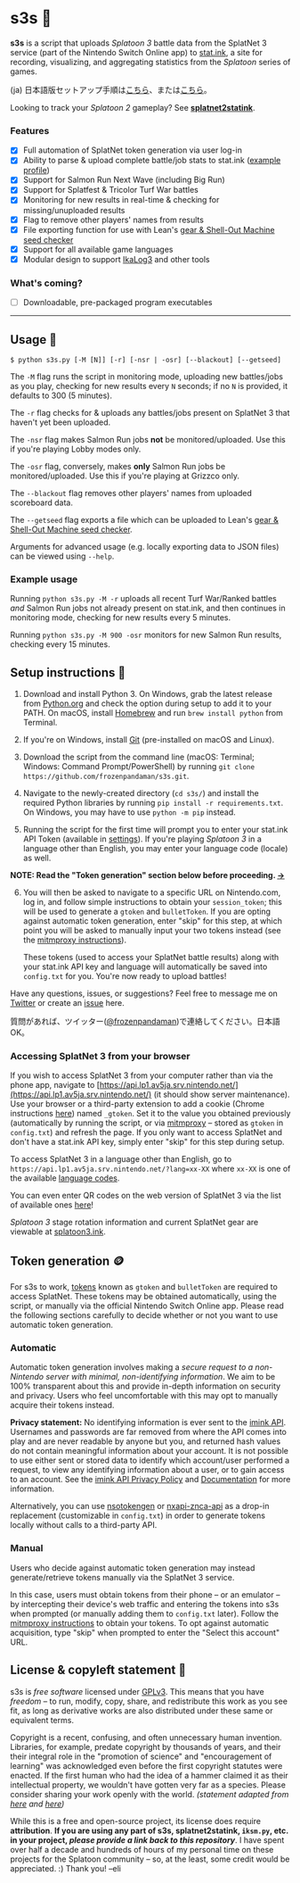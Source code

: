s3s 🦑
=====

**s3s** is a script that uploads _Splatoon 3_ battle data from the SplatNet 3 service (part of the Nintendo Switch Online app) to [stat.ink](https://stat.ink/), a site for recording, visualizing, and aggregating statistics from the *Splatoon* series of games.

(ja) 日本語版セットアップ手順は[こちら](https://vanillasalt.net/2022/10/10/how-to-use-s3s/)、または[こちら](https://zenn.dev/hibikine/articles/1febb4eb03b604)。

Looking to track your _Splatoon 2_ gameplay? See **[splatnet2statink](https://github.com/frozenpandaman/splatnet2statink)**.

### Features
 - [x] Full automation of SplatNet token generation via user log-in
 - [x] Ability to parse & upload complete battle/job stats to stat.ink ([example profile](https://stat.ink/@frozenpandaman/spl3))
 - [x] Support for Salmon Run Next Wave (including Big Run)
 - [x] Support for Splatfest & Tricolor Turf War battles
 - [x] Monitoring for new results in real-time & checking for missing/unuploaded results
 - [x] Flag to remove other players' names from results
 - [x] File exporting function for use with Lean's [gear & Shell-Out Machine seed checker](https://leanny.github.io/splat3seedchecker/)
 - [x] Support for all available game languages
 - [x] Modular design to support [IkaLog3](https://github.com/hasegaw/IkaLog3) and other tools

### What's coming?
 - [ ] Downloadable, pre-packaged program executables

---

## Usage 🐙
```
$ python s3s.py [-M [N]] [-r] [-nsr | -osr] [--blackout] [--getseed]
```

The `-M` flag runs the script in monitoring mode, uploading new battles/jobs as you play, checking for new results every `N` seconds; if no `N` is provided, it defaults to 300 (5 minutes).

The `-r` flag checks for & uploads any battles/jobs present on SplatNet 3 that haven't yet been uploaded.

The `-nsr` flag makes Salmon Run jobs **not** be monitored/uploaded. Use this if you're playing Lobby modes only.

The `-osr` flag, conversely, makes **only** Salmon Run jobs be monitored/uploaded. Use this if you're playing at Grizzco only.

The `--blackout` flag removes other players' names from uploaded scoreboard data.

The `--getseed` flag exports a file which can be uploaded to Lean's [gear & Shell-Out Machine seed checker](https://leanny.github.io/splat3seedchecker/).

Arguments for advanced usage (e.g. locally exporting data to JSON files) can be viewed using `--help`.

### Example usage

Running `python s3s.py -M -r` uploads all recent Turf War/Ranked battles _and_ Salmon Run jobs not already present on stat.ink, and then continues in monitoring mode, checking for new results every 5 minutes.

Running `python s3s.py -M 900 -osr` monitors for new Salmon Run results, checking every 15 minutes.

## Setup instructions 🔰

1. Download and install Python 3. On Windows, grab the latest release from [Python.org](https://www.python.org/downloads/windows/) and check the option during setup to add it to your PATH. On macOS, install [Homebrew](https://brew.sh/) and run `brew install python` from Terminal.

2. If you're on Windows, install [Git](https://git-scm.com/download/win) (pre-installed on macOS and Linux).

3. Download the script from the command line (macOS: Terminal; Windows: Command Prompt/PowerShell) by running `git clone https://github.com/frozenpandaman/s3s.git`.

4. Navigate to the newly-created directory (`cd s3s/`) and install the required Python libraries by running `pip install -r requirements.txt`. On Windows, you may have to use `python -m pip` instead.

5. Running the script for the first time will prompt you to enter your stat.ink API Token (available in [settings](https://stat.ink/profile)). If you're playing _Splatoon 3_ in a language other than English, you may enter your language code (locale) as well.

**NOTE: Read the "Token generation" section below before proceeding. [→](#token-generation-)**

6. You will then be asked to navigate to a specific URL on Nintendo.com, log in, and follow simple instructions to obtain your `session_token`; this will be used to generate a `gtoken` and `bulletToken`. If you are opting against automatic token generation, enter "skip" for this step, at which point you will be asked to manually input your two tokens instead (see the [mitmproxy instructions](https://github.com/frozenpandaman/s3s/wiki/mitmproxy-instructions)).

    These tokens (used to access your SplatNet battle results) along with your stat.ink API key and language will automatically be saved into `config.txt` for you. You're now ready to upload battles!

Have any questions, issues, or suggestions? Feel free to message me on [Twitter](https://twitter.com/frozenpandaman) or create an [issue](https://github.com/frozenpandaman/s3s/issues) here.

質問があれば、ツイッター([@frozenpandaman](https://twitter.com/frozenpandaman))で連絡してください。日本語OK。

### Accessing SplatNet 3 from your browser

If you wish to access SplatNet 3 from your computer rather than via the phone app, navigate to [https://api.lp1.av5ja.srv.nintendo.net/](https://api.lp1.av5ja.srv.nintendo.net/) (it should show server maintenance). Use your browser or a third-party extension to add a cookie (Chrome instructions [here](https://developer.chrome.com/docs/devtools/storage/cookies/)) named `_gtoken`. Set it to the value you obtained previously (automatically by running the script, or via [mitmproxy](https://github.com/frozenpandaman/s3s/wiki/mitmproxy-instructions) – stored as `gtoken` in `config.txt`) and refresh the page. If you only want to access SplatNet and don't have a stat.ink API key, simply enter "skip" for this step during setup.

To access SplatNet 3 in a language other than English, go to `https://api.lp1.av5ja.srv.nintendo.net/?lang=xx-XX` where `xx-XX` is one of the available [language codes](https://github.com/frozenpandaman/s3s/wiki/languages).

You can even enter QR codes on the web version of SplatNet 3 via the list of available ones [here](https://github.com/frozenpandaman/s3s/wiki/list-of-qr-codes)!

*Splatoon 3* stage rotation information and current SplatNet gear are viewable at [splatoon3.ink](https://splatoon3.ink/).

## Token generation 🪙

For s3s to work, [tokens](https://en.wikipedia.org/wiki/Access_token) known as `gtoken` and `bulletToken` are required to access SplatNet. These tokens may be obtained automatically, using the script, or manually via the official Nintendo Switch Online app. Please read the following sections carefully to decide whether or not you want to use automatic token generation.

### Automatic

Automatic token generation involves making a *secure request to a non-Nintendo server with minimal, non-identifying information*. We aim to be 100% transparent about this and provide in-depth information on security and privacy. Users who feel uncomfortable with this may opt to manually acquire their tokens instead.

**Privacy statement:** No identifying information is ever sent to the [imink API](https://status.imink.app/). Usernames and passwords are far removed from where the API comes into play and are never readable by anyone but you, and returned hash values do not contain meaningful information about your account. It is not possible to use either sent or stored data to identify which account/user performed a request, to view any identifying information about a user, or to gain access to an account. See the [imink API Privacy Policy](https://github.com/JoneWang/imink/wiki/Privacy-Policy) and [Documentation](https://github.com/JoneWang/imink/wiki/imink-API-Documentation) for more information.

Alternatively, you can use [nsotokengen](https://github.com/clovervidia/nsotokengen) or [nxapi-znca-api](https://github.com/samuelthomas2774/nxapi-znca-api) as a drop-in replacement (customizable in `config.txt`) in order to generate tokens locally without calls to a third-party API.

### Manual

Users who decide against automatic token generation may instead generate/retrieve tokens manually via the SplatNet 3 service.

In this case, users must obtain tokens from their phone – or an emulator – by intercepting their device's web traffic and entering the tokens into s3s when prompted (or manually adding them to `config.txt` later). Follow the [mitmproxy instructions](https://github.com/frozenpandaman/s3s/wiki/mitmproxy-instructions) to obtain your tokens. To opt against automatic acquisition, type "skip" when prompted to enter the "Select this account" URL.

## License & copyleft statement 🏴

s3s is _free software_ licensed under [GPLv3](https://www.gnu.org/licenses/gpl-3.0.html). This means that you have _freedom_ – to run, modify, copy, share, and redistribute this work as you see fit, as long as derivative works are also distributed under these same or equivalent terms.

Copyright is a recent, confusing, and often unnecessary human invention. Libraries, for example, predate copyright by thousands of years, and their their integral role in the "promotion of science" and "encouragement of learning" was acknowledged even before the first copyright statutes were enacted. If the first human who had the idea of a hammer claimed it as their intellectual property, we wouldn't have gotten very far as a species. Please consider sharing your work openly with the world. _(statement adapted from [here](https://tspace.library.utoronto.ca/bitstream/1807/89456/1/Katz%20Copyright%2C%20Exhaustion.pdf) and [here](https://www2.hawaii.edu/~larkinrt/about/))_

While this is a free and open-source project, its license does require **attribution**. **If you are using any part of s3s, splatnet2statink, `iksm.py`, etc. in your project, _please provide a link back to this repository_**. I have spent over half a decade and hundreds of hours of my personal time on these projects for the Splatoon community – so, at the least, some credit would be appreciated. :) Thank you! –eli